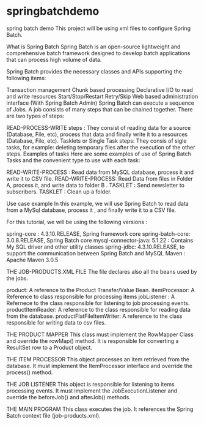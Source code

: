 # springbatchdemo
spring batch demo
This project will be using xml files to configure Spring Batch.

What is Spring Batch
Spring Batch is an open-source lightweight and comprehensive batch framework designed to develop batch applications that can process high volume of data.

Spring Batch provides the necessary classes and APIs supporting the following items:

Transaction management
Chunk based processing
Declarative I/O to read and write resources
Start/Stop/Restart
Retry/Skip
Web based administration interface (With Spring Batch Admin)
Spring Batch can execute a sequence of Jobs. A job consists of many steps that can be chained together. There are two types of steps:

READ-PROCESS-WRITE steps : They consist of reading data for a source (Database, File, etc), process that data and finally write it to a resources (Database, File, etc).
Tasklets or Single Task steps: They consis of sigle tasks, for example: deleting temporary files after the execution of the other steps.
Examples of tasks
Here are some examples of use of Spring Batch Tasks and the convenient type to use with each task:

READ-WRITE-PROCESS : Read data from MySQL database, process it and write it to CSV file.
READ-WRITE-PROCESS: Read Data from files in Folder A, process it, and write data to folder B .
TASKLET : Send newsletter to subscribers.
TASKLET : Clean up a folder.

Use case example
In this example, we will use Spring Batch to read data from a MySql database, process it , and finally write it to a CSV file.

For this tutorial, we will be using the following versions :

spring-core : 4.3.10.RELEASE, Spring framework core
spring-batch-core: 3.0.8.RELEASE, Spring Batch core
mysql-connector-java: 5.1.22 : Contains My SQL driver and other utility classes
spring-jdbc: 4.3.10.RELEASE, to support the communication between Spring Batch and MySQL
Maven :  Apache Maven 3.0.5

THE JOB-PRODUCTS.XML FILE
The file declares also all the beans used by the jobs.

product: A reference to the Product Transfer/Value Bean.
itemProcessor: A Reference to class responsible for processing items
jobListener : A Refernece to the class responsible for listening to job processing events.
productItemReader: A reference to the class responsible for reading data from the database.
productFlatFileItemWriter: A reference to the class responsible for writing data to csv files.

THE PRODUCT MAPPER
This class must implement the RowMapper Class and override the rowMap() method. It is responsible for converting a ResultSet row to a Product object.

THE ITEM PROCESSOR
This object processes an item retrieved from the database. It must implement the ItemProcessor interface and override the process() method.

THE JOB LISTENER
This object is responsible for listening to items processing events. It must implement the JobExecutionListener and override the beforeJob() and afterJob() methods.

THE MAIN PROGRAM
This class executes the job. It references the Spring Batch context file (job-products.xml).
